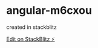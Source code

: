 # angular-m6cxou

created in stackblitz

[Edit on StackBlitz ⚡️](https://stackblitz.com/edit/angular-m6cxou)
